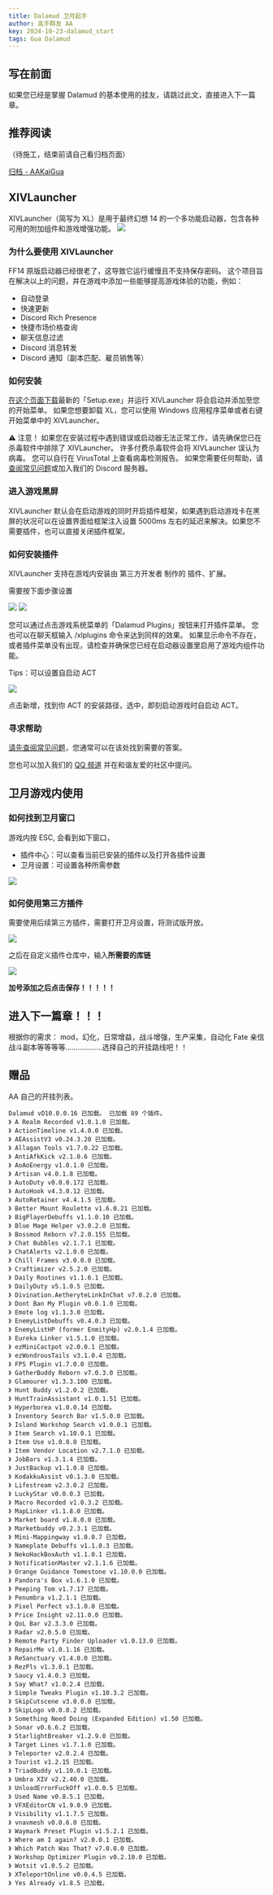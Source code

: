 ```yaml
---
title: Dalamud 卫月起手
author: 高手群友 AA
key: 2024-10-23-dalamud_start
tags: Gua Dalamud
---
```


## 写在前面

如果您已经是掌握 Dalamud 的基本使用的挂友，请跳过此文，直接进入下一篇章。

## 推荐阅读

（待施工，结束前请自己看归档页面）

[归档 - AAKaiGua](/archive.html)

## XIVLauncher

XIVLauncher（简写为 XL）是用于最终幻想 14 的一个多功能启动器，包含各种可用的附加组件和游戏增强功能。
![](/assets/images/2024-10-23-dalamud_start_2024-10-23-21-58-29.png)

### 为什么要使用 XIVLauncher

FF14 原版启动器已经很老了，这导致它运行缓慢且不支持保存密码。 这个项目旨在解决以上的问题，并在游戏中添加一些能够提高游戏体验的功能，例如：

- 自动登录
- 快速更新
- Discord Rich Presence
- 快捷市场价格查询
- 聊天信息过滤
- Discord 消息转发
- Discord 通知（副本匹配、雇员销售等）

### 如何安装

[在这个页面下载](https://aonyx.ffxiv.wang/)最新的「Setup.exe」并运行 XIVLauncher 将会启动并添加至您的开始菜单。 如果您想要卸载 XL，您可以使用 Windows 应用程序菜单或者右键开始菜单中的 XIVLauncher。

⚠ 注意！ 如果您在安装过程中遇到错误或启动器无法正常工作，请先确保您已在杀毒软件中排除了 XIVLauncher。 许多付费杀毒软件会将 XIVLauncher 误认为病毒。 您可以自行在 VirusTotal 上查看病毒检测报告。 如果您需要任何帮助，请[查阅常见问题](https://goatcorp.github.io/faq/xl_troubleshooting#q-how-do-i-whitelist-xivlauncher-and-dalamud-so-my-antivirus-leaves-them-alone)或加入我们的 Discord 服务器。

### 进入游戏黑屏

XIVLauncher 默认会在启动游戏的同时开启插件框架，如果遇到启动游戏卡在黑屏的状况可以在设置界面给框架注入设置 5000ms 左右的延迟来解决。如果您不需要插件，也可以直接关闭插件框架。

### 如何安装插件

XIVLauncher 支持在游戏内安装由 第三方开发者 制作的 插件、扩展。

需要按下面步骤设置

![](/assets/images/2024-10-23-dalamud_start_2024-10-23-22-01-11.png)
![](/assets/images/2024-10-23-dalamud_start_2024-10-23-22-01-18.png)

您可以通过点击游戏系统菜单的「Dalamud Plugins」按钮来打开插件菜单。 您也可以在聊天框输入 /xlplugins 命令来达到同样的效果。
如果显示命令不存在，或者插件菜单没有出现，请检查并确保您已经在启动器设置里启用了游戏内组件功能。

Tips：可以设置自启动 ACT

![](/assets/images/2024-10-23-dalamud_start_2024-10-23-22-01-28.png)

点击新增，找到你 ACT 的安装路径，选中，即刻启动游戏时自启动 ACT。

### 寻求帮助

[请先查阅常见问题](https://ottercorp.github.io/faq/)，您通常可以在该处找到需要的答案。

您也可以加入我们的 [QQ 频道](https://qun.qq.com/qqweb/qunpro/share?_wv=3&_wwv=128&inviteCode=CZtWN&from=181074&biz=ka&shareSource=5) 并在和谐友爱的社区中提问。

## 卫月游戏内使用

### 如何找到卫月窗口

游戏内按 ESC, 会看到如下窗口，

- 插件中心：可以查看当前已安装的插件以及打开各插件设置
- 卫月设置：可设置各种所需参数

![](/assets/images/2024-10-23-dalamud_start_2024-10-23-22-03-08.png)

### 如何使用第三方插件

需要使用后续第三方插件，需要打开卫月设置，将测试版开放。

![](/assets/images/2024-10-23-dalamud_start_2024-10-23-22-03-45.png)

之后在自定义插件仓库中，输入**所需要的库链**

![](/assets/images/2024-10-23-dalamud_start_2024-10-23-22-03-48.png)

**加号添加之后点击保存！！！！！**

## 进入下一篇章！！！

根据你的需求：
mod，幻化，日常增益，战斗增强，生产采集，自动化 Fate 亲信战斗副本等等等等………………选择自己的开挂路线吧！！

## 赠品

AA 自己的开挂列表。

```
Dalamud vD10.0.0.16 已加载。 已加载 89 个插件。
》 A Realm Recorded v1.0.1.0 已加载。
》 ActionTimeline v1.4.0.0 已加载。
》 AEAssistV3 v0.24.3.20 已加载。
》 Allagan Tools v1.7.0.22 已加载。
》 AntiAfkKick v2.1.0.6 已加载。
》 AoAoEnergy v1.0.1.0 已加载。
》 Artisan v4.0.1.8 已加载。
》 AutoDuty v0.0.0.172 已加载。
》 AutoHook v4.3.0.12 已加载。
》 AutoRetainer v4.4.1.5 已加载。
》 Better Mount Roulette v1.6.0.21 已加载。
》 BigPlayerDebuffs v1.1.0.10 已加载。
》 Blue Mage Helper v3.0.2.0 已加载。
》 Bossmod Reborn v7.2.0.155 已加载。
》 Chat Bubbles v2.1.7.1 已加载。
》 ChatAlerts v2.1.0.0 已加载。
》 Chill Frames v3.0.0.0 已加载。
》 Craftimizer v2.5.2.0 已加载。
》 Daily Routines v1.1.6.1 已加载。
》 DailyDuty v5.1.0.5 已加载。
》 Divination.AetheryteLinkInChat v7.0.2.0 已加载。
》 Dont Ban My Plugin v0.0.1.0 已加载。
》 Emote log v1.1.3.0 已加载。
》 EnemyListDebuffs v0.4.0.3 已加载。
》 EnemyListHP (former EnmityHp) v2.0.1.4 已加载。
》 Eureka Linker v1.5.1.0 已加载。
》 ezMiniCactpot v2.0.0.1 已加载。
》 ezWondrousTails v3.1.0.4 已加载。
》 FPS Plugin v1.7.0.0 已加载。
》 GatherBuddy Reborn v7.0.3.0 已加载。
》 Glamourer v1.3.3.100 已加载。
》 Hunt Buddy v1.2.0.2 已加载。
》 HuntTrainAssistant v1.0.1.51 已加载。
》 Hyperborea v1.0.0.14 已加载。
》 Inventory Search Bar v1.5.0.0 已加载。
》 Island Workshop Search v1.0.0.1 已加载。
》 Item Search v1.10.0.1 已加载。
》 Item Use v1.0.0.0 已加载。
》 Item Vendor Location v2.7.1.0 已加载。
》 JobBars v1.3.1.4 已加载。
》 JustBackup v1.1.0.8 已加载。
》 KodakkuAssist v0.1.3.0 已加载。
》 Lifestream v2.3.0.2 已加载。
》 LuckyStar v0.0.0.3 已加载。
》 Macro Recorded v1.0.3.2 已加载。
》 MapLinker v1.1.8.0 已加载。
》 Market board v1.8.0.0 已加载。
》 Marketbuddy v0.2.3.1 已加载。
》 Mini-Mappingway v1.0.0.7 已加载。
》 Nameplate Debuffs v1.1.0.3 已加载。
》 NekoHackBoxAuth v1.1.0.1 已加载。
》 NotificationMaster v2.1.1.6 已加载。
》 Orange Guidance Tomestone v1.10.0.0 已加载。
》 Pandora's Box v1.6.1.0 已加载。
》 Peeping Tom v1.7.17 已加载。
》 Penumbra v1.2.1.1 已加载。
》 Pixel Perfect v3.1.0.0 已加载。
》 Price Insight v2.11.0.0 已加载。
》 QoL Bar v2.3.3.0 已加载。
》 Radar v2.0.5.0 已加载。
》 Remote Party Finder Uploader v1.0.13.0 已加载。
》 RepairMe v1.0.1.16 已加载。
》 ReSanctuary v1.4.0.0 已加载。
》 RezPls v1.3.0.1 已加载。
》 Saucy v1.4.0.3 已加载。
》 Say What? v1.0.2.4 已加载。
》 Simple Tweaks Plugin v1.10.3.2 已加载。
》 SkipCutscene v3.0.0.0 已加载。
》 SkipLogo v0.0.0.2 已加载。
》 Something Need Doing (Expanded Edition) v1.50 已加载。
》 Sonar v0.6.6.2 已加载。
》 StarlightBreaker v1.2.9.0 已加载。
》 Target Lines v1.7.1.0 已加载。
》 Teleporter v2.0.2.4 已加载。
》 Tourist v1.2.15 已加载。
》 TriadBuddy v1.10.0.1 已加载。
》 Umbra XIV v2.2.40.0 已加载。
》 UnloadErrorFuckOff v1.0.0.5 已加载。
》 Used Name v0.8.5.1 已加载。
》 VFXEditorCN v1.9.0.9 已加载。
》 Visibility v1.1.7.5 已加载。
》 vnavmesh v0.0.6.0 已加载。
》 Waymark Preset Plugin v1.5.2.1 已加载。
》 Where am I again? v2.0.0.1 已加载。
》 Which Patch Was That? v7.0.0.0 已加载。
》 Workshop Optimizer Plugin v0.2.10.0 已加载。
》 Wotsit v1.0.5.2 已加载。
》 XTeleportOnline v0.0.4.5 已加载。
》 Yes Already v1.8.5 已加载。
```

